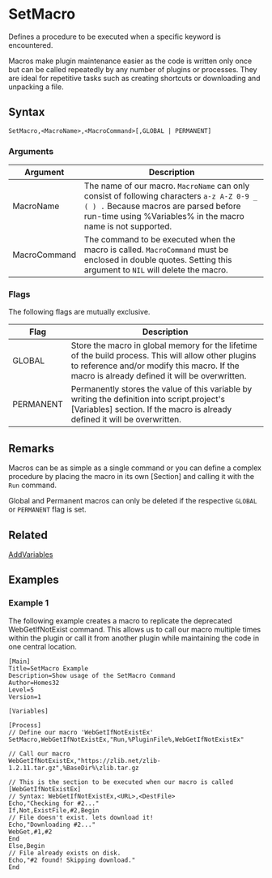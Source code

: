 # SetMacro

Defines a procedure to be executed when a specific keyword is encountered.

Macros make plugin maintenance easier as the code is written only once but can be called repeatedly by any number of plugins or processes. They are ideal for repetitive tasks such as creating shortcuts or downloading and unpacking a file.

## Syntax

```pebakery
SetMacro,<MacroName>,<MacroCommand>[,GLOBAL | PERMANENT]
```

### Arguments

| Argument | Description |
| --- | --- |
| MacroName | The name of our macro. `MacroName` can only consist of following characters `a-z A-Z 0-9 _ ( ) .` Because macros are parsed before run-time using %Variables% in the macro name is not supported.|
| MacroCommand | The command to be executed when the macro is called. `MacroCommand` must be enclosed in double quotes. Setting this argument to `NIL` will delete the macro. |

### Flags

The following flags are mutually exclusive.

| Flag | Description |
| --- | --- |
| GLOBAL | Store the macro in global memory for the lifetime of the build process. This will allow other plugins to reference and/or modify this macro. If the macro is already defined it will be overwritten. |
| PERMANENT | Permanently stores the value of this variable by writing the definition into script.project's [Variables] section. If the macro is already defined it will be overwritten. |

## Remarks

Macros can be as simple as a single command or you can define a complex procedure by placing the macro in its own [Section] and calling it with the `Run` command.

Global and Permanent macros can only be deleted if the respective `GLOBAL` or `PERMANENT` flag is set.

## Related

[AddVariables](./AddVariables.md)

## Examples

### Example 1

The following example creates a macro to replicate the deprecated WebGetIfNotExist command. This allows us to call our macro multiple times within the plugin or call it from another plugin while maintaining the code in one central location.

```pebakery
[Main]
Title=SetMacro Example
Description=Show usage of the SetMacro Command
Author=Homes32
Level=5
Version=1

[Variables]

[Process]
// Define our macro 'WebGetIfNotExistEx'
SetMacro,WebGetIfNotExistEx,"Run,%PluginFile%,WebGetIfNotExistEx"

// Call our macro
WebGetIfNotExistEx,"https://zlib.net/zlib-1.2.11.tar.gz",%BaseDir%\zlib.tar.gz

// This is the section to be executed when our macro is called
[WebGetIfNotExistEx]
// Syntax: WebGetIfNotExistEx,<URL>,<DestFile>
Echo,"Checking for #2..."
If,Not,ExistFile,#2,Begin
// File doesn't exist. lets download it!
Echo,"Downloading #2..."
WebGet,#1,#2
End
Else,Begin
// File already exists on disk.
Echo,"#2 found! Skipping download."
End
```
